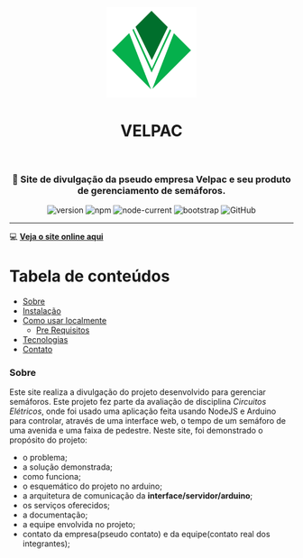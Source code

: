 <div align="center">
  <img src="./frontend/public/img/V.png" height="auto" width="160" alt="Velpac" />
  
# VELPAC

<br>

### :vertical_traffic_light: Site de divulgação da pseudo empresa Velpac e seu produto de gerenciamento de semáforos.

</div>

<div align="center">

![version](https://img.shields.io/badge/version-1.0.0-green) ![npm](https://img.shields.io/npm/v/npm) ![node-current](https://img.shields.io/badge/nodejs-%3E%3D12.0.0-green) ![bootstrap](https://img.shields.io/badge/bootstrap-v4.0-blueviolet) ![GitHub](https://img.shields.io/github/license/iglancardeal/velpac)

</div>

---

:computer: **<a target="_blank" href="https://velpac.herokuapp.com/">Veja o site online aqui</a>**

# Tabela de conteúdos

<!--ts-->

- [Sobre](#sobre)
- [Instalação](#instalacao)
- [Como usar localmente](#como-usar)
  - [Pre Requisitos](#pre-requisitos)
- [Tecnologias](#tecnologias)
- [Contato](#contato)
<!--te-->

### Sobre 
<p id="sobre"></p>

Este site realiza a divulgação do projeto desenvolvido para gerenciar semáforos. Este projeto fez parte da avaliação de disciplina _Circuitos Elétricos_, onde foi usado uma aplicação feita usando NodeJS e Arduino para controlar, através de uma interface web, o tempo de um semáforo de uma avenida e uma faixa de pedestre.
Neste site, foi demonstrado o propósito do projeto:

- o problema;
- a solução demonstrada;
- como funciona;
- o esquemático do projeto no arduino;
- a arquitetura de comunicação da **interface/servidor/arduino**;
- os serviços oferecidos;
- a documentação;
- a equipe envolvida no projeto;
- contato da empresa(pseudo contato) e da equipe(contato real dos integrantes);
